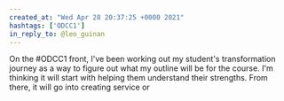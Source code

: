 ```yaml
---
created_at: "Wed Apr 28 20:37:25 +0000 2021"
hashtags: ['ODCC1']
in_reply_to: @leo_guinan
---
```


On the #ODCC1 front, I've been working out my student's transformation journey as a way to figure out what my outline will be for the course. I'm thinking it will start with helping them understand their strengths. From there, it will go into creating service or